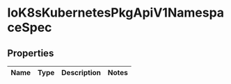 
# IoK8sKubernetesPkgApiV1NamespaceSpec

## Properties
Name | Type | Description | Notes
------------ | ------------- | ------------- | -------------



